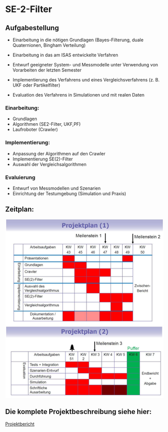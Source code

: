 # SE-2-Filter

## Aufgabestellung

- Einarbeitung in die nötigen Grundlagen (Bayes-Filterung, duale
Quaternionen, Bingham Verteilung)

- Einarbeitung in das am ISAS entwickelte Verfahren

- Entwurf geeigneter System- und Messmodelle unter Verwendung
von Vorarbeiten der letzten Semester

- Implementierung des Verfahrens und eines Vergleichsverfahrens
(z. B. UKF oder Partikelfilter)

- Evaluation des Verfahrens in Simulationen und mit realen Daten

### Einarbeitung:
- Grundlagen
- Algorithmen (SE2-Filter, UKF,PF)
- Laufroboter (Crawler)
### Implementierung:
- Anpassung der Algorithmen auf den Crawler
- Implementierung SE(2)-Filter
- Auswahl der Vergleichsalgorithmen
### Evaluierung
- Entwurf von Messmodellen und Szenarien
- Einrichtung der Testumgebung (Simulation und Praxis)

## Zeitplan:

![zeitplan1](https://raw.githubusercontent.com/hjynick/SE-2-Filter/master/presentations/image/zeitplan1.JPG)
![zeitplan2](https://raw.githubusercontent.com/hjynick/SE-2-Filter/master/presentations/image/zeitplan2.JPG)


## Die komplete Projektbeschreibung siehe hier:

[Projektbericht](https://github.com/hjynick/SE-2-Filter/blob/master/Projektbericht.pdf)
